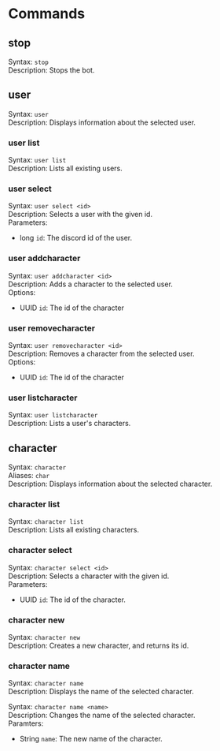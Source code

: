 # Commands

## stop

Syntax: `stop`<br>
Description: Stops the bot.<br>

## user

Syntax: `user`<br>
Description: Displays information about the selected user.<br>

### user list

Syntax: `user list`<br>
Description: Lists all existing users.<br>

### user select

Syntax: `user select <id>`<br>
Description: Selects a user with the given id.<br>
Parameters:
- long `id`: The discord id of the user.

### user addcharacter

Syntax: `user addcharacter <id>`<br>
Description: Adds a character to the selected user.<br>
Options:
- UUID `id`: The id of the character

### user removecharacter

Syntax: `user removecharacter <id>`<br>
Description: Removes a character from the selected user.<br>
Options:
- UUID `id`: The id of the character

### user listcharacter

Syntax: `user listcharacter`<br>
Description: Lists a user's characters. <br>


## character

Syntax: `character`<br>
Aliases: `char`<br>
Description: Displays information about the selected character.<br>

### character list

Syntax: `character list`<br>
Description: Lists all existing characters.<br>

### character select

Syntax: `character select <id>`<br>
Description: Selects a character with the given id.<br>
Parameters:
- UUID `id`: The id of the character.

### character new

Syntax: `character new`<br>
Description: Creates a new character, and returns its id.

### character name

Syntax: `character name`<br>
Description: Displays the name of the selected character.<br>

Syntax: `character name <name>`<br>
Description: Changes the name of the selected character.<br>
Paramters:
- String `name`: The new name of the character.
